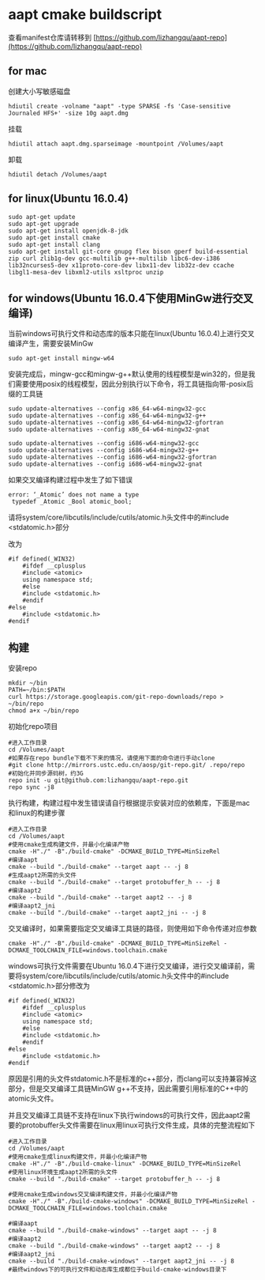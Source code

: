 # aapt cmake buildscript

查看manifest仓库请转移到 [https://github.com/lizhangqu/aapt-repo](https://github.com/lizhangqu/aapt-repo)

## for mac

创建大小写敏感磁盘

```
hdiutil create -volname "aapt" -type SPARSE -fs 'Case-sensitive Journaled HFS+' -size 10g aapt.dmg
```

挂载

```
hdiutil attach aapt.dmg.sparseimage -mountpoint /Volumes/aapt
```

卸载

```
hdiutil detach /Volumes/aapt
```

## for linux(Ubuntu 16.0.4)

```
sudo apt-get update
sudo apt-get upgrade
sudo apt-get install openjdk-8-jdk
sudo apt-get install cmake
sudo apt-get install clang
sudo apt-get install git-core gnupg flex bison gperf build-essential zip curl zlib1g-dev gcc-multilib g++-multilib libc6-dev-i386 lib32ncurses5-dev x11proto-core-dev libx11-dev lib32z-dev ccache libgl1-mesa-dev libxml2-utils xsltproc unzip
```

## for windows(Ubuntu 16.0.4下使用MinGw进行交叉编译)

当前windows可执行文件和动态库的版本只能在linux(Ubuntu 16.0.4)上进行交叉编译产生，需要安装MinGw

```
sudo apt-get install mingw-w64
```

安装完成后，mingw-gcc和mingw-g++默认使用的线程模型是win32的，但是我们需要使用posix的线程模型，因此分别执行以下命令，将工具链指向带-posix后缀的工具链

```
sudo update-alternatives --config x86_64-w64-mingw32-gcc
sudo update-alternatives --config x86_64-w64-mingw32-g++
sudo update-alternatives --config x86_64-w64-mingw32-gfortran
sudo update-alternatives --config x86_64-w64-mingw32-gnat

sudo update-alternatives --config i686-w64-mingw32-gcc
sudo update-alternatives --config i686-w64-mingw32-g++
sudo update-alternatives --config i686-w64-mingw32-gfortran
sudo update-alternatives --config i686-w64-mingw32-gnat
```

如果交叉编译构建过程中发生了如下错误

```
error: ‘_Atomic’ does not name a type
 typedef _Atomic _Bool atomic_bool;
```

请将system/core/libcutils/include/cutils/atomic.h头文件中的#include <stdatomic.h>部分

改为

```
#if defined(_WIN32)
    #ifdef __cplusplus
    #include <atomic>
    using namespace std;
    #else
    #include <stdatomic.h>
    #endif
#else
    #include <stdatomic.h>
#endif
```

## 构建

安装repo

```
mkdir ~/bin
PATH=~/bin:$PATH
curl https://storage.googleapis.com/git-repo-downloads/repo > ~/bin/repo
chmod a+x ~/bin/repo
```

初始化repo项目

```
#进入工作目录
cd /Volumes/aapt
#如果存在repo bundle下载不下来的情况，请使用下面的命令进行手动clone
#git clone http://mirrors.ustc.edu.cn/aosp/git-repo.git/ .repo/repo
#初始化并同步源码树，约3G
repo init -u git@github.com:lizhangqu/aapt-repo.git
repo sync -j8
```

执行构建，构建过程中发生错误请自行根据提示安装对应的依赖库，下面是mac和linux的构建步骤

```
#进入工作目录
cd /Volumes/aapt
#使用cmake生成构建文件，并最小化编译产物
cmake -H"./" -B"./build-cmake" -DCMAKE_BUILD_TYPE=MinSizeRel
#编译aapt
cmake --build "./build-cmake" --target aapt -- -j 8
#生成aapt2所需的头文件
cmake --build "./build-cmake" --target protobuffer_h -- -j 8
#编译aapt2
cmake --build "./build-cmake" --target aapt2 -- -j 8
#编译aapt2_jni
cmake --build "./build-cmake" --target aapt2_jni -- -j 8
```

交叉编译时，如果需要指定交叉编译工具链的路径，则使用如下命令传递对应参数

```
cmake -H"./" -B"./build-cmake" -DCMAKE_BUILD_TYPE=MinSizeRel -DCMAKE_TOOLCHAIN_FILE=windows.toolchain.cmake
```

windows可执行文件需要在Ubuntu 16.0.4下进行交叉编译，进行交叉编译前，需要将system/core/libcutils/include/cutils/atomic.h头文件中的#include <stdatomic.h>部分修改为

```
#if defined(_WIN32)
    #ifdef __cplusplus
    #include <atomic>
    using namespace std;
    #else
    #include <stdatomic.h>
    #endif
#else
    #include <stdatomic.h>
#endif
```

原因是引用的头文件stdatomic.h不是标准的c++部分，而clang可以支持兼容掉这部分，但是交叉编译工具链MinGW g++不支持，因此需要引用标准的C++中的atomic头文件。

并且交叉编译工具链不支持在linux下执行windows的可执行文件，因此aapt2需要的protobuffer头文件需要在linux用linux可执行文件生成，具体的完整流程如下

```
#进入工作目录
cd /Volumes/aapt
#使用cmake生成linux构建文件，并最小化编译产物
cmake -H"./" -B"./build-cmake-linux" -DCMAKE_BUILD_TYPE=MinSizeRel
#使用linux环境生成aapt2所需的头文件
cmake --build "./build-cmake" --target protobuffer_h -- -j 8

#使用cmake生成windows交叉编译构建文件，并最小化编译产物
cmake -H"./" -B"./build-cmake-windows" -DCMAKE_BUILD_TYPE=MinSizeRel -DCMAKE_TOOLCHAIN_FILE=windows.toolchain.cmake

#编译aapt
cmake --build "./build-cmake-windows" --target aapt -- -j 8
#编译aapt2
cmake --build "./build-cmake-windows" --target aapt2 -- -j 8
#编译aapt2_jni
cmake --build "./build-cmake-windows" --target aapt2_jni -- -j 8
#最终windows下的可执行文件和动态库生成都位于build-cmake-windows目录下
```
